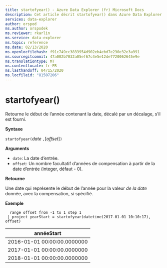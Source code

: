 ```yaml
---
title: startofyear() - Azure Data Explorer (fr) Microsoft Docs
description: Cet article décrit startofyear() dans Azure Data Explorer.
services: data-explorer
author: orspod
ms.author: orspodek
ms.reviewer: rkarlin
ms.service: data-explorer
ms.topic: reference
ms.date: 02/13/2020
ms.openlocfilehash: f91c749cc3833954d902eb4ebd7e230e32e3a991
ms.sourcegitcommit: 47a002b7032a05ef67c4e5e12de7720062645e9e
ms.translationtype: MT
ms.contentlocale: fr-FR
ms.lasthandoff: 04/15/2020
ms.locfileid: "81507206"
---
```

# <a name="startofyear"></a>startofyear()

Retourne le début de l’année contenant la date, décalé par un décalage, s’il est fourni.

**Syntaxe**

`startofyear(`*date* `,`[*offset*]`)`

**Arguments**

* `date`: La date d’entrée.
* `offset`: Un nombre facultatif d’années de compensation à partir de la date d’entrée (integer, défaut - 0). 

**Retourne**

Une date qui représente le début de l’année pour la valeur *de la date* donnée, avec la compensation, si spécifié.

**Exemple**

```kusto
  range offset from -1 to 1 step 1
 | project yearStart = startofyear(datetime(2017-01-01 10:10:17), offset) 
```

|annéeStart|
|---|
|2016-01-01 00:00:00.0000000|
|2017-01-01 00:00:00.0000000|
|2018-01-01 00:00:00.0000000|